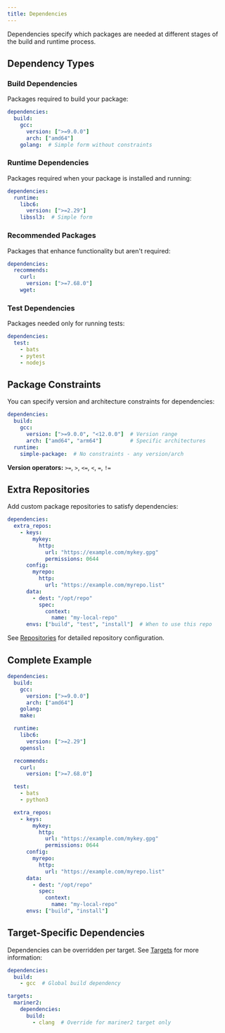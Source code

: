 ```yaml
---
title: Dependencies
---
```


Dependencies specify which packages are needed at different stages of the build and runtime process.

## Dependency Types

### Build Dependencies

Packages required to build your package:

```yaml
dependencies:
  build:
    gcc:
      version: [">=9.0.0"]
      arch: ["amd64"]
    golang:  # Simple form without constraints
```

### Runtime Dependencies

Packages required when your package is installed and running:

```yaml
dependencies:
  runtime:
    libc6:
      version: [">=2.29"]
    libssl3:  # Simple form
```

### Recommended Packages

Packages that enhance functionality but aren't required:

```yaml
dependencies:
  recommends:
    curl:
      version: [">=7.68.0"]
    wget:
```

### Test Dependencies

Packages needed only for running tests:

```yaml
dependencies:
  test:
    - bats
    - pytest
    - nodejs
```

## Package Constraints

You can specify version and architecture constraints for dependencies:

```yaml
dependencies:
  build:
    gcc:
      version: [">=9.0.0", "<12.0.0"]  # Version range
      arch: ["amd64", "arm64"]         # Specific architectures
  runtime:
    simple-package:  # No constraints - any version/arch
```

**Version operators:** `>=`, `>`, `<=`, `<`, `=`, `!=`

## Extra Repositories

Add custom package repositories to satisfy dependencies:

```yaml
dependencies:
  extra_repos:
    - keys:
        mykey:
          http:
            url: "https://example.com/mykey.gpg"
            permissions: 0644
      config:
        myrepo:
          http:
            url: "https://example.com/myrepo.list"
      data:
        - dest: "/opt/repo"
          spec:
            context:
              name: "my-local-repo"
      envs: ["build", "test", "install"]  # When to use this repo
```

See [Repositories](repositories.md) for detailed repository configuration.

## Complete Example

```yaml
dependencies:
  build:
    gcc:
      version: [">=9.0.0"]
      arch: ["amd64"]
    golang:
    make:

  runtime:
    libc6:
      version: [">=2.29"]
    openssl:

  recommends:
    curl:
      version: [">=7.68.0"]

  test:
    - bats
    - python3

  extra_repos:
    - keys:
        mykey:
          http:
            url: "https://example.com/mykey.gpg"
            permissions: 0644
      config:
        myrepo:
          http:
            url: "https://example.com/myrepo.list"
      data:
        - dest: "/opt/repo"
          spec:
            context:
              name: "my-local-repo"
      envs: ["build", "install"]
```

## Target-Specific Dependencies

Dependencies can be overridden per target. See [Targets](targets.md) for more information:

```yaml
dependencies:
  build:
    - gcc  # Global build dependency

targets:
  mariner2:
    dependencies:
      build:
        - clang  # Override for mariner2 target only
```
